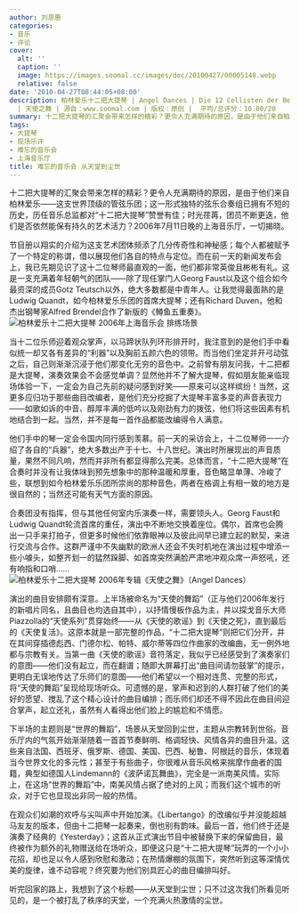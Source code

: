 ```yaml
---
author: 刘恩惠
categories:
- 音乐
- 评论
cover:
  alt: ''
  caption: ''
  image: https://images.soomal.cc/images/doc/20100427/00005148.webp
  relative: false
date: '2010-04-27T08:44:05+08:00'
description: 柏林爱乐十二把大提琴 | Angel Dances | Die 12 Cellisten der Berliner Philharmoniker
  | 天使之舞 | 源自：www.soomal.com | 版权：原创 |  平均/总评分：10.00/20
summary: 十二把大提琴的汇聚会带来怎样的精彩？更令人充满期待的原因，是由于他们来自柏林爱乐――这支世界顶级的管弦乐团；这一形式独特的弦乐合奏组已拥有不短的历史，历任音乐总监都对“十二把大提琴”赞誉有佳；时光荏苒，团员不断更迭，他们是否依然能保有持久的艺术活力？2006年7月11日晚的上海音乐厅，一切揭晓。
tags:
- 大提琴
- 现场乐评
- 难忘的音乐会
- 上海音乐厅
title: 难忘的音乐会 从天堂到尘世
---
```


十二把大提琴的汇聚会带来怎样的精彩？更令人充满期待的原因，是由于他们来自柏林爱乐――这支世界顶级的管弦乐团；这一形式独特的弦乐合奏组已拥有不短的历史，历任音乐总监都对“十二把大提琴”赞誉有佳；时光荏苒，团员不断更迭，他们是否依然能保有持久的艺术活力？2006年7月11日晚的上海音乐厅，一切揭晓。

节目册以翔实的介绍为这支艺术团体频添了几分传奇性和神秘感；每个人都被赋予了一个特定的称谓，借以展现他们各自的特点与定位。而在前一天的新闻发布会上，我已先期见识了这十二位琴师最直观的一面，他们都非常英俊且彬彬有礼。这是一支充满着年轻朝气的团队――除了现任掌门人Georg Faust以及这个组合如今最资深的成员Gotz Teutsch以外，绝大多数都是中青年人。让我觉得最面熟的是Ludwig Quandt，如今柏林爱乐乐团的首席大提琴；还有Richard Duven，他和杰出钢琴家Alfred Brendel合作了新版的《鳟鱼五重奏》。
![柏林爱乐十二把大提琴 2006年上海音乐会 排练场景](https://images.soomal.cc/images/doc/20100427/00005148.webp)





当十二位乐师迎着观众掌声，以马蹄状队列环形排开时，我注意到的是他们手中看似统一却又各有差异的“利器”以及胸前五颜六色的领带。而当他们坐定并开弓动弦之后，自己则渐渐沉浸于他们那变化无穷的音色中。之前曾有朋友问我，十二把都是大提琴，演奏效果会不会感觉单调？显然他并不了解大提琴，假如朋友能亲临现场体验一下，一定会为自己先前的疑问感到好笑――原来可以这样缤纷！当然，这更多应归功于那些曲目改编者，是他们充分挖掘了大提琴丰富多变的声音表现力――如歌如诉的中音、醇厚丰满的低吟以及刚劲有力的拨弦，他们将这些因素有机地结合到一起。当然，并不是每一首作品都能改编得令人满意。

他们手中的琴一定会令国内同行感到羡慕。前一天的采访会上，十二位琴师一一介绍了各自的“兵器”，绝大多数出产于十七、十八世纪。演出时所展现出的声音质量，果然不同凡响，然而并非所有都显得那么完美。总体而言，“十二把大提琴”在合奏时并没有让我体味到预先想象中的那种温暖和厚重，音色略显单薄、冷峻了些，联想到如今柏林爱乐乐团所崇尚的那种音色，两者在格调上有相一致的地方是很自然的；当然还可能有天气方面的原因。

合奏团没有指挥，但与其他任何室内乐演奏一样，需要领头人。Georg Faust和Ludwig Quandt轮流首席的重任，演出中不断地交换着座位。偶尔，首席也会腾出一只手来打拍子，但更多时候他们依靠眼神以及彼此间早已建立起的默契，来进行交流与合作。这群严谨中不失幽默的欧洲人还会不失时机地在演出过程中增添一些小噱头，如整齐划一的猛然跺脚、如首席突然满脸严肃地冲观众席一声怒吼，还有响指和口哨……
![柏林爱乐十二把大提琴 2006年专辑《天使之舞》（Angel Dances）](https://images.soomal.cc/images/doc/20100427/00005147.webp)





演出的曲目安排颇有深意。上半场被命名为“天使的舞蹈”（正与他们2006年发行的新唱片同名，且曲目也均选自其中），以抒情慢板作品为主，并以探戈音乐大师Piazzolla的“天使系列”贯穿始终――从《天使的歌谣》到《天使之死》，直到最后的《天使复活》。这原本就是一部完整的作品，“十二把大提琴”则把它们分开，并在其间穿插德彪西、门德尔松、帕特、威尔蒂等四位作曲家的改编曲，无一例外地都与宗教有关。当第一曲《天使的歌谣》音符落定，我似乎已经感受到了演奏家们的意图――他们没有起立，而在翻谱；随即大屏幕打出“曲目间请勿鼓掌”的提示，更明白无误地传达了乐师们的意图――他们希望以一个相对连贯、完整的形式，将“天使的舞蹈”呈现给现场听众。可遗憾的是，掌声和迟到的人群打破了他们的美好的愿望、搅乱了这个精心设计的曲目编排；而乐师们却还不得不因此在曲目间迎合掌声，起立还礼，虽然有人看得出他们脸上的尴尬和不情愿。

下半场的主题则是“世界的舞蹈”，场景从天堂回到尘世，主题从宗教转到世俗。音乐厅内的气氛开始渐渐随着一首首节奏鲜明、格调轻快、风情各异的曲目升温。这些来自法国、西班牙、俄罗斯、德国、美国、巴西、秘鲁、阿根廷的音乐，体现着当今世界文化的多元性；甚至于有些曲子，你很难从音乐风格来揣摩作曲者的国籍，典型如德国人Lindemann的《波萨诺瓦舞曲》，完全是一派南美风情。实际上，在这场“世界的舞蹈”中，南美风情占据了绝对的上风；而我们这个城市的听众，对于它也显现出非同一般的热情。

在观众们如潮的欢呼与尖叫声中开始加演。《Libertango》的改编似乎并没能超越马友友的版本，但由十二把琴一起奏来，倒也别有韵味。最后一首，他们终于还是演奏了经典的《Yesterday》；这首从正式演出节目中被替换下来的保留曲目，最终被作为额外的礼物赠送给在场听众，即便这只是“十二把大提琴”玩弄的一个小小花招，却也足以令人感到欣慰和激动；在热情爆棚的氛围下，突然听到这等深情优美的旋律，谁不动容呢？终究要为他们别具匠心的曲目编排叫好。

听完回家的路上，我想到了这个标题――从天堂到尘世；只不过这次我们所看见听见的，是一个被打乱了秩序的天堂，一个充满火热激情的尘世。